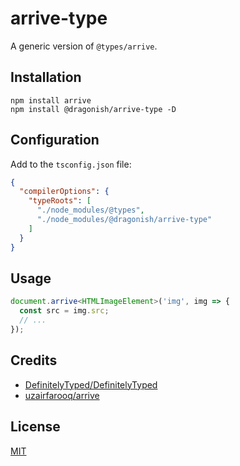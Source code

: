 # arrive-type

A generic version of `@types/arrive`.

## Installation

```shell
npm install arrive
npm install @dragonish/arrive-type -D
```

## Configuration

Add to the `tsconfig.json` file:

```json
{
  "compilerOptions": {
    "typeRoots": [
      "./node_modules/@types",
      "./node_modules/@dragonish/arrive-type"
    ]
  }
}
```

## Usage

```typescript
document.arrive<HTMLImageElement>('img', img => {
  const src = img.src;
  // ...
});
```

## Credits

- [DefinitelyTyped/DefinitelyTyped](https://github.com/DefinitelyTyped/DefinitelyTyped)
- [uzairfarooq/arrive](https://github.com/uzairfarooq/arrive)

## License

[MIT](./LICENSE)
